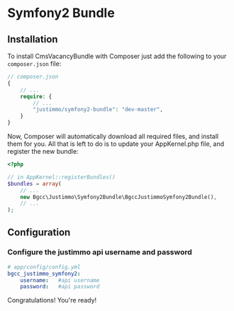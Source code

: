 Symfony2 Bundle
=============

## Installation

To install CmsVacancyBundle with Composer just add the following to your `composer.json` file:

``` php
// composer.json
{
    // ...
    require: {
        // ...
        "justimmo/symfony2-bundle": "dev-master",
    }
}
```

Now, Composer will automatically download all required files, and install them for you. 
All that is left to do is to update your AppKernel.php file, and register the new bundle:

``` php
<?php

// in AppKernel::registerBundles()
$bundles = array(
    // ...
   	new Bgcc\Justimmo\Symfony2Bundle\BgccJustimmoSymfony2Bundle(),
    // ...
);
```

## Configuration

### Configure the justimmo api username and password

``` yaml
# app/config/config.yml
bgcc_justimmo_symfony2:
    username:   #api username
    password:   #api password
```

Congratulations! You're ready!